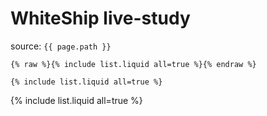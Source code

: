 # WhiteShip live-study

source: `{{ page.path }}`

```
{% raw %}{% include list.liquid all=true %}{% endraw %}

{% include list.liquid all=true %}
```

{% include list.liquid all=true %}